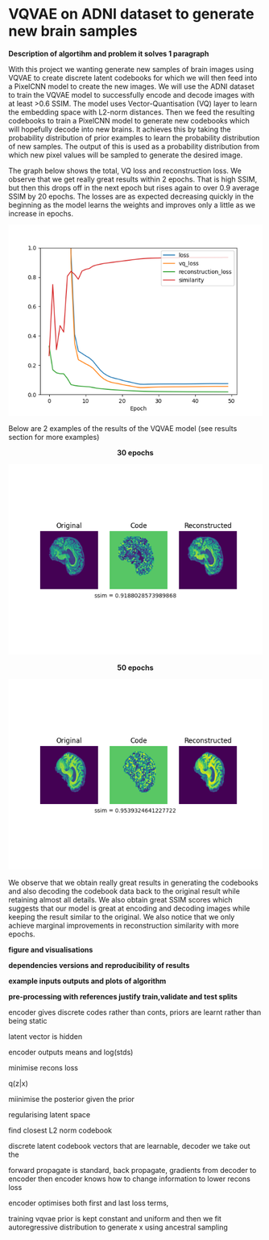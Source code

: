 # VQVAE on ADNI dataset to generate new brain samples

**Description of algortihm and problem it solves 1 paragraph**

<p>With this project we wanting generate new samples of brain images using VQVAE to create discrete latent codebooks for which we will then feed into a PixelCNN model to create the new images. We will use the ADNI dataset to train the VQVAE model to successfully encode and decode images with at least >0.6 SSIM. The model uses Vector-Quantisation (VQ) layer to learn the embedding space with L2-norm distances. Then we feed the resulting codebooks to train a PixelCNN model to generate new codebooks which will hopefully decode into new brains. It achieves this by taking the probability distribution of prior examples to learn the probability distribution of new samples. The output of this is used as a probability distribution from which new pixel values will be sampled to generate the desired image.</p>

The graph below shows the total, VQ loss and reconstruction loss. We observe that we get really great results within 2 epochs. That is high SSIM, but then this drops off in the next epoch but rises again to over 0.9 average SSIM by 20 epochs. The losses are as expected decreasing quickly in the beginning as the model learns the weights and improves only a little as we increase in epochs.

![!](./results/vq_loss_50.png)

Below are 2 examples of the results of the VQVAE model (see results section for more examples) 

<p align='center'> <strong>30 epochs</strong> </p>

![!](./results/vq_30.png)

<p align='center'> <strong>50 epochs</strong> </p>

![!](./results/vq_50epochs.png)

We observe that we obtain really great results in generating the codebooks and also decoding the codebook data back to the original result while retaining almost all details. We also obtain great SSIM scores which suggests that our model is great at encoding and decoding images while keeping the result similar to the original. We also notice that we only achieve marginal improvements in reconstruction similarity with more epochs.

**figure and visualisations**


**dependencies versions and reproducibility of results**


**example inputs outputs and plots of algorithm**


**pre-processing with references justify train,validate and test splits**



encoder gives discrete codes rather than conts, priors are learnt rather than being static

latent vector is hidden

encoder outputs means and log(stds) 

minimise recons loss

q(z|x)

miinimise the posterior given the prior

regularising latent space

find closest L2 norm codebook

discrete latent codebook vectors that are learnable, decoder we take out the 

forward propagate is standard, back propagate, gradients from decoder to encoder then encoder knows how to change information to lower recons loss 

encoder optimises both first and last loss terms, 

training vqvae prior is kept constant and uniform and then we fit autoregressive distribution to generate x using ancestral sampling